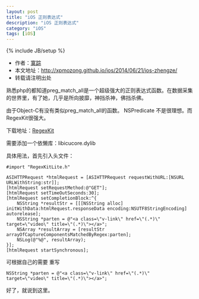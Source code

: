 ```yaml
---
layout: post
title: "iOS 正则表达式"
description: "iOS 正则表达式"
category: "iOS"
tags: [iOS]
---
```

{% include JB/setup %}

*	作者：<a href="http://weibo.com/xpmozong" target="blank">寞踪</a>
*	本文地址：http://xpmozong.github.io/ios/2014/06/21/ios-zhengze/
*	转载请注明出处

熟悉php的都知道preg_match_all是一个超级强大的正则表达式函数。在数据采集的世界里，有了她，几乎是所向披靡，神挡杀神，佛挡杀佛。

由于Object-C有没有类似preg_match_all的函数。 NSPredicate 不是很理想。而RegexKit很强大。

下载地址：<a href="https://github.com/wezm/RegexKitLite">RegexKit</a>

需要添加一个依懒库：libicucore.dylib

具体用法，首先引入头文件：

    #import "RegexKitLite.h"

    ASIHTTPRequest *htmlRequest = [ASIHTTPRequest requestWithURL:[NSURL URLWithString:str]];
    [htmlRequest setRequestMethod:@"GET"];
    [htmlRequest setTimeOutSeconds:30];
    [htmlRequest setCompletionBlock:^{
        NSString *resultStr = [[[NSString alloc] initWithData:htmlRequest.responseData encoding:NSUTF8StringEncoding] autorelease];
        NSString *parten = @"<a class=\"v-link\" href=\"(.*)\" target=\"video\" title=\"(.*)\"></a>";
        NSArray *resultArray = [resultStr arrayOfCaptureComponentsMatchedByRegex:parten];
        NSLog(@"%@", resultArray);
    }];
    [htmlRequest startSynchronous];


可根据自己的需要 重写 

    NSString *parten = @"<a class=\"v-link\" href=\"(.*)\" target=\"video\" title=\"(.*)\"></a>";

好了，就说到这里。
